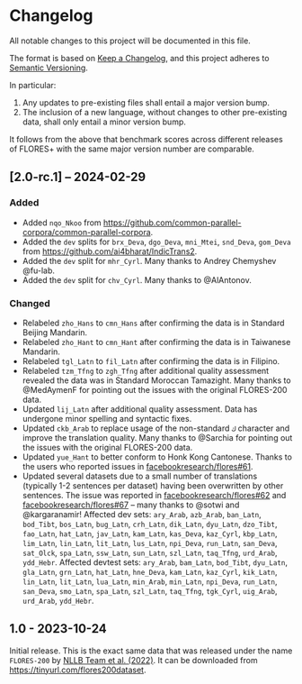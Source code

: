 # Changelog

All notable changes to this project will be documented in this file.

The format is based on [Keep a Changelog](https://keepachangelog.com/en/1.1.0/), and this project adheres to [Semantic Versioning](https://semver.org/spec/v2.0.0.html).

In particular:

1. Any updates to pre-existing files shall entail a major version bump.
2. The inclusion of a new language, without changes to other pre-existing data, shall only entail a minor version bump.

It follows from the above that benchmark scores across different releases of FLORES+ with the same major version number are comparable.


## [2.0-rc.1] – 2024-02-29

### Added

- Added `nqo_Nkoo` from <https://github.com/common-parallel-corpora/common-parallel-corpora>.
- Added the `dev` splits for `brx_Deva`, `dgo_Deva`, `mni_Mtei`, `snd_Deva`, `gom_Deva` from <https://github.com/ai4bharat/IndicTrans2>.
- Added the `dev` split for `mhr_Cyrl`. Many thanks to Andrey Chemyshev @fu-lab.
- Added the `dev` split for `chv_Cyrl`. Many thanks to @AlAntonov.

### Changed

- Relabeled `zho_Hans` to `cmn_Hans` after confirming the data is in Standard Beijing Mandarin.
- Relabeled `zho_Hant` to `cmn_Hant` after confirming the data is in Taiwanese Mandarin.
- Relabeled `tgl_Latn` to `fil_Latn` after confirming the data is in Filipino.
- Relabeled `tzm_Tfng` to `zgh_Tfng` after additional quality assessment revealed the data was in Standard Moroccan Tamazight. Many thanks to @MedAymenF for pointing out the issues with the original FLORES-200 data.
- Updated `lij_Latn` after additional quality assessment. Data has undergone minor spelling and syntactic fixes.
- Updated `ckb_Arab` to replace usage of the non-standard `ك` character and improve the translation quality. Many thanks to @Sarchia for pointing out the issues with the original FLORES-200 data.
- Updated `yue_Hant` to better conform to Honk Kong Cantonese. Thanks to the users who reported issues in [facebookresearch/flores#61](https://github.com/facebookresearch/flores/issues/61).
- Updated several datasets due to a small number of translations (typically 1-2 sentences per dataset) having been overwritten by other sentences. The issue was reported in [facebookresearch/flores#62](https://github.com/facebookresearch/flores/issues/62) and [facebookresearch/flores#67](https://github.com/facebookresearch/flores/issues/67) – many thanks to @sotwi and @kargaranamir! Affected dev sets: `ary_Arab`, `azb_Arab`, `ban_Latn`, `bod_Tibt`, `bos_Latn`, `bug_Latn`, `crh_Latn`, `dik_Latn`, `dyu_Latn`, `dzo_Tibt`, `fao_Latn`, `hat_Latn`, `jav_Latn`, `kam_Latn`, `kas_Deva`, `kaz_Cyrl`, `kbp_Latn`, `lim_Latn`, `lin_Latn`, `lit_Latn`, `lus_Latn`, `npi_Deva`, `run_Latn`, `san_Deva`, `sat_Olck`, `spa_Latn`, `ssw_Latn`, `sun_Latn`, `szl_Latn`, `taq_Tfng`, `urd_Arab`, `ydd_Hebr`. Affected devtest sets: `ary_Arab`, `bam_Latn`, `bod_Tibt`, `dyu_Latn`, `gla_Latn`, `grn_Latn`, `hat_Latn`, `hne_Deva`, `kam_Latn`, `kaz_Cyrl`, `kik_Latn`, `lin_Latn`, `lit_Latn`, `lua_Latn`, `min_Arab`, `min_Latn`, `npi_Deva`, `run_Latn`, `san_Deva`, `smo_Latn`, `spa_Latn`, `szl_Latn`, `taq_Tfng`, `tgk_Cyrl`, `uig_Arab`, `urd_Arab`, `ydd_Hebr`.

## 1.0 - 2023-10-24

Initial release. This is the exact same data that was released under the name `FLORES-200` by [NLLB Team et al. (2022)](https://arxiv.org/abs/2207.04672). It can be downloaded from <https://tinyurl.com/flores200dataset>.